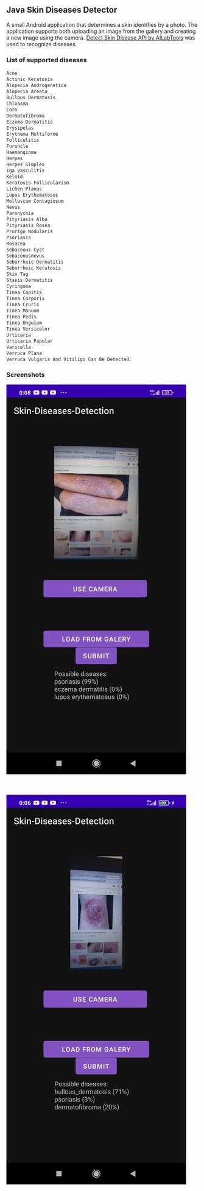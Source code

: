 ## Java Skin Diseases Detector
A small Android application that determines a skin identifies by a photo. The application supports both uploading an image from the gallery and creating a new image using the camera. [Detect Skin Disease API by AILabTools](https://rapidapi.com/ailabapi-ailabapi-default/api/detect-skin-disease) was used to recognize diseases.

### List of supported diseases

```
Acne
Actinic Keratosis
Alopecia Androgenetica
Alopecia Areata
Bullous Dermatosis
Chloasma
Corn
Dermatofibroma
Eczema Dermatitis
Erysipelas
Erythema Multiforme
Folliculitis
Furuncle
Haemangioma
Herpes
Herpes Simplex
Iga Vasculitis
Keloid
Keratosis Follicularism
Lichen Planus
Lupus Erythematosus
Molluscum Contagiosum
Nevus
Paronychia
Pityriasis Alba
Pityriasis Rosea
Prurigo Nodularis
Psoriasis
Rosacea
Sebaceous Cyst
Sebaceousnevus
Seborrheic Dermatitis
Seborrheic Keratosis
Skin Tag
Stasis Dermatitis
Cyringoma
Tinea Capitis
Tinea Corporis
Tinea Cruris
Tinea Manuum
Tinea Pedis
Tinea Unguium
Tinea Versicolor
Urticaria
Urticaria Papular
Varicella
Verruca Plana
Verruca Vulgaris And Vitiligo Can Be Detected.
```

### Screenshots


![alt text](https://github.com/mrglaster/Java-Skin-Diseases-Detector/blob/main/readme/1.jpg)
<br><br><br><br>
![alt text](https://github.com/mrglaster/Java-Skin-Diseases-Detector/blob/main/readme/2.jpg)
